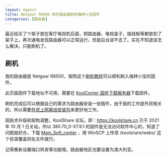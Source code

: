 ```yaml
---
layout: mypost
title: Netgear R8500 网件路由器刷机梅林小宝固件
categories: [路由器]
---
```


最近给买了个架子放在客厅电视机后面，把路由器，电视盒子，插线板等都放到了架子上。再次通电发现路由器可以正常运行，但是后台进不去了。实在不知道该怎么解决，只能刷机了。

## 刷机

我的路由器是 Netgear R8500，按照这个[刷机教程](https://www.koolcenter.com/thread/139324)可以顺利刷入梅林小宝的固件。

此页面固件下载地址不可用，需要在 [KoolCenter 固件下载服务器](https://fw.koolcenter.com/KoolCenter_Merlin_Legacy_380/Netgear/R8500/X7.9.1/)下载固件。

刷机完成后可以根据自己的需求为路由器安装一些插件，由于我的工作是外贸相关的，所以需要[外贸上网离线安装包](https://github.com/hq450/fancyss_history_package/blob/master/legacy/fancyss_arm380/shadowsocks_4.2.2.tar.gz)来更好地工作。

因技术升级和架构调整，KoolShare 论坛，即：https://koolshare.cn 已于 2021 年 10 月 1 日关站，所以 380.70_0-X7.9.1 的固件是无法访问软件中心的，知道了问题就好办，下载 [Main_Soft_center](https://github.com/admans/admans.github.io/blob/main/file/Main_Soft_center.asp) ，用 WinSCP 上传至 /koolshare/webs/ 这个目录覆盖同名文件就行。

记得重新设置端口转发等功能哦，路由器地区也要设置为澳大利亚。